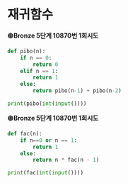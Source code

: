 # 재귀함수

🟤**Bronze 5단계 10870번 1회시도**

```python
def pibo(n):
    if n == 0:
        return 0
    elif n == 1:
        return 1
    else:
        return pibo(n-1) + pibo(n-2)

print(pibo(int(input())))
```



🟤**Bronze 5단계 10870번 1회시도**

```python
def fac(n):
    if n==0 or n == 1:
        return 1
    else:
        return n * fac(n - 1)

print(fac(int(input())))
```



